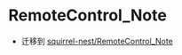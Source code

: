 # RemoteControl_Note
  * 迁移到 [squirrel-nest/RemoteControl_Note](https://github.com/squirrel-nest/RemoteControl_Note)
